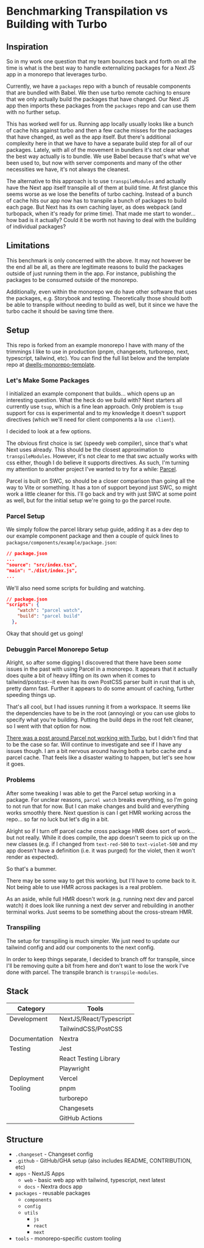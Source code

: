 # Benchmarking Transpilation vs Building with Turbo

## Inspiration

So in my work one question that my team bounces back and forth on all the time is what is the best way to handle externalizing packages for a Next JS app in a monorepo that leverages turbo.

Currently, we have a `packages` repo with a bunch of reusable components that are bundled with Babel. We then use turbo remote caching to ensure that we only actually build the packages that have changed. Our Next JS app then imports these packages from the `packages` repo and can use them with no further setup.

This has worked well for us. Running app locally usually looks like a bunch of cache hits against turbo and then a few cache misses for the packages that have changed, as well as the app itself. But there's additional complexity here in that we have to have a separate build step for all of our packages. Lately, with all of the movement in bundlers it's not clear what the best way actually is to bundle. We use Babel because that's what we've been used to, but now with server components and many of the other necessities we have, it's not always the cleanest.

The alternative to this approach is to use `transpileModules` and actually have the Next app itself transpile all of them at build time. At first glance this seems worse as we lose the benefits of turbo caching. Instead of a bunch of cache hits our app now has to transpile a bunch of packages to build each page. But Next has its own caching layer, as does webpack (and turbopack, when it's ready for prime time). That made me start to wonder... how bad is it actually? Could it be worth not having to deal with the building of individual packages?

## Limitations

This benchmark is only concerned with the above. It may not however be the end all be all, as there are legitimate reasons to build the packages outside of just running them in the app. For instance, publishing the packages to be consumed outside of the monorepo.

Additionally, even within the monorepo we do have other software that uses the packages, e.g. Storybook and testing. Theoretically those should both be able to transpile without needing to build as well, but it since we have the turbo cache it should be saving time there.

## Setup

This repo is forked from an example monorepo I have with many of the trimmings I like to use in production (pnpm, changesets, turborepo, next, typescript, tailwind, etc). You can find the full list below and the template repo at [dwells-monorepo-template](https://github.com/devdumpling/dwells-monorepo-template).

### Let's Make Some Packages

I initialized an example component that builds... which opens up an interesting question. What the heck do we build with? Next starters all currently use `tsup`, which is a fine lean approach. Only problem is `tsup` support for css is experimental and to my knowledge it doesn't support directives (which we'll need for client components a la `use client`).

I decided to look at a few options.

The obvious first choice is `SWC` (speedy web compiler), since that's what Next uses already. This should be the closest approximation to `transpileModules`. However, it's not clear to me that swc actually works with css either, though I do believe it supports directives. As such, I'm turning my attention to another project I've wanted to try for a while: [Parcel](https://parceljs.org/getting-started/library/).

Parcel is built on SWC, so should be a closer comparison than going all the way to Vite or something. It has a ton of support beyond just SWC, so might work a little cleaner for this. I'll go back and try with just SWC at some point as well, but for the initial setup we're going to go the parcel route.

### Parcel Setup

We simply follow the parcel library setup guide, adding it as a dev dep to our example component package and then a couple of quick lines to `packagse/components/example/package.json`:

```json
// package.json
...
"source": "src/index.tsx",
"main": "./dist/index.js",
...
```

We'll also need some scripts for building and watching.

```json
// package.json
"scripts": {
    "watch": "parcel watch",
    "build": "parcel build"
  },
```

Okay that should get us going!

### Debuggin Parcel Monorepo Setup

Alright, so after some digging I discovered that there have been _some_ issues in the past with using Parcel in a monorepo. It appears that it actually does quite a bit of heavy lifting on its own when it comes to tailwind/postcss--it even has its own PostCSS parser built in rust that is uh, pretty damn fast. Further it appears to do some amount of caching, further speeding things up.

That's all cool, but I had issues running it from a workspace. It seems like the dependencies have to be in the root (annoying) or you can use globs to specify what you're building. Putting the build deps in the root felt cleaner, so I went with that option for now.

[There was a post around Parcel not working with Turbo](https://github.com/parcel-bundler/parcel/issues/8777), but I didn't find that to be the case so far. Will continue to investigate and see if I have any issues though. I am a bit nervous around having both a turbo cache _and_ a parcel cache. That feels like a disaster waiting to happen, but let's see how it goes.

### Problems

After some tweaking I was able to get the Parcel setup working in a package. For unclear reasons, `parcel watch` breaks everything, so I'm going to not run that for now. But I can make changes and build and everything works smoothly there. Next question is can I get HMR working across the repo... so far no luck but let's dig in a bit.

Alright so if I turn off parcel cache cross package HMR does sort of work... but not really. While it does compile, the app doesn't seem to pick up on the new classes (e.g. if I changed from `text-red-500` to `text-violet-500` and my app doesn't have a definition (i.e. it was purged) for the violet, then it won't render as expected).

So that's a bummer. 

There may be some way to get this working, but I'll have to come back to it. Not being able to use HMR across packages is a real problem. 

As an aside, while full HMR doesn't work (e.g. running next dev and parcel watch) it does look like running a next dev server and rebuilding in another terminal works. Just seems to be something about the cross-stream HMR. 

### Transpiling

The setup for transpiling is much simpler. We just need to update our tailwind config and add our components to the next config.

In order to keep things separate, I decided to branch off for transpile, since I'll be removing quite a bit from here and don't want to lose the work I've done with parcel. The transpile branch is `transpile-modules`. 


## Stack

| Category      | Tools                   |
| ------------- | ----------------------- |
| Development   | NextJS/React/Typescript |
|               | TailwindCSS/PostCSS     |
| Documentation | Nextra                  |
| Testing       | Jest                    |
|               | React Testing Library   |
|               | Playwright              |
| Deployment    | Vercel                  |
| Tooling       | pnpm                    |
|               | turborepo               |
|               | Changesets              |
|               | GitHub Actions          |

## Structure

- `.changeset` - Changeset config
- `.github` - GitHub/GHA setup (also includes README, CONTRIBUTION, etc)
- `apps` - NextJS Apps
  - `web` - basic web app with tailwind, typescript, next latest
  - `docs` - Nextra docs app
- `packages` - reusable packages
  - `components`
  - `config`
  - `utils`
    - `js`
    - `react`
    - `next`
- `tools` - monorepo-specific custom tooling
